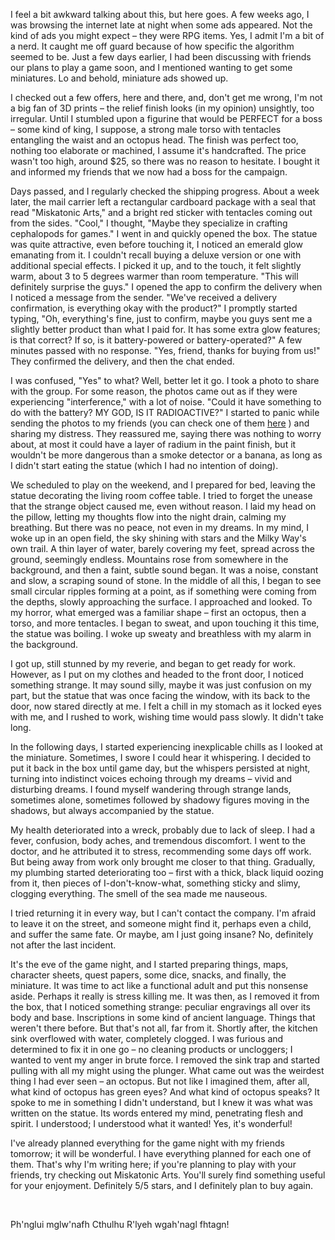 I feel a bit awkward talking about this, but here goes. A few weeks ago, I was browsing the internet late at night when some ads appeared. Not the kind of ads you might expect – they were RPG items. Yes, I admit I'm a bit of a nerd. It caught me off guard because of how specific the algorithm seemed to be. Just a few days earlier, I had been discussing with friends our plans to play a game soon, and I mentioned wanting to get some miniatures. Lo and behold, miniature ads showed up.  
  
I checked out a few offers, here and there, and, don't get me wrong, I'm not a big fan of 3D prints – the relief finish looks (in my opinion) unsightly, too irregular. Until I stumbled upon a figurine that would be PERFECT for a boss – some kind of king, I suppose, a strong male torso with tentacles entangling the waist and an octopus head. The finish was perfect too, nothing too elaborate or machined, I assume it's handcrafted. The price wasn't too high, around $25, so there was no reason to hesitate. I bought it and informed my friends that we now had a boss for the campaign.  
  
Days passed, and I regularly checked the shipping progress. About a week later, the mail carrier left a rectangular cardboard package with a seal that read "Miskatonic Arts," and a bright red sticker with tentacles coming out from the sides. "Cool," I thought, "Maybe they specialize in crafting cephalopods for games." I went in and quickly opened the box. The statue was quite attractive, even before touching it, I noticed an emerald glow emanating from it. I couldn't recall buying a deluxe version or one with additional special effects. I picked it up, and to the touch, it felt slightly warm, about 3 to 5 degrees warmer than room temperature. "This will definitely surprise the guys." I opened the app to confirm the delivery when I noticed a message from the sender. "We've received a delivery confirmation, is everything okay with the product?" I promptly started typing, "Oh, everything's fine, just to confirm, maybe you guys sent me a slightly better product than what I paid for. It has some extra glow features; is that correct? If so, is it battery-powered or battery-operated?" A few minutes passed with no response. "Yes, friend, thanks for buying from us!" They confirmed the delivery, and then the chat ended.  
  
I was confused, "Yes" to what? Well, better let it go. I took a photo to share with the group. For some reason, the photos came out as if they were experiencing "interference," with a lot of noise. "Could it have something to do with the battery? MY GOD, IS IT RADIOACTIVE?" I started to panic while sending the photos to my friends (you can check one of them [here](https://uploaddeimagens.com.br/imagens/oPknEkI) ) and sharing my distress. They reassured me, saying there was nothing to worry about, at most it could have a layer of radium in the paint finish, but it wouldn't be more dangerous than a smoke detector or a banana, as long as I didn't start eating the statue (which I had no intention of doing).  
  
We scheduled to play on the weekend, and I prepared for bed, leaving the statue decorating the living room coffee table. I tried to forget the unease that the strange object caused me, even without reason. I laid my head on the pillow, letting my thoughts flow into the night drain, calming my breathing. But there was no peace, not even in my dreams. In my mind, I woke up in an open field, the sky shining with stars and the Milky Way's own trail. A thin layer of water, barely covering my feet, spread across the ground, seemingly endless. Mountains rose from somewhere in the background, and then a faint, subtle sound began. It was a noise, constant and slow, a scraping sound of stone. In the middle of all this, I began to see small circular ripples forming at a point, as if something were coming from the depths, slowly approaching the surface. I approached and looked. To my horror, what emerged was a familiar shape – first an octopus, then a torso, and more tentacles. I began to sweat, and upon touching it this time, the statue was boiling. I woke up sweaty and breathless with my alarm in the background.  
  
I got up, still stunned by my reverie, and began to get ready for work. However, as I put on my clothes and headed to the front door, I noticed something strange. It may sound silly, maybe it was just confusion on my part, but the statue that was once facing the window, with its back to the door, now stared directly at me. I felt a chill in my stomach as it locked eyes with me, and I rushed to work, wishing time would pass slowly. It didn't take long.  
  
In the following days, I started experiencing inexplicable chills as I looked at the miniature. Sometimes, I swore I could hear it whispering. I decided to put it back in the box until game day, but the whispers persisted at night, turning into indistinct voices echoing through my dreams – vivid and disturbing dreams. I found myself wandering through strange lands, sometimes alone, sometimes followed by shadowy figures moving in the shadows, but always accompanied by the statue.  
  
My health deteriorated into a wreck, probably due to lack of sleep. I had a fever, confusion, body aches, and tremendous discomfort. I went to the doctor, and he attributed it to stress, recommending some days off work. But being away from work only brought me closer to that thing. Gradually, my plumbing started deteriorating too – first with a thick, black liquid oozing from it, then pieces of I-don't-know-what, something sticky and slimy, clogging everything. The smell of the sea made me nauseous.  
  
I tried returning it in every way, but I can't contact the company. I'm afraid to leave it on the street, and someone might find it, perhaps even a child, and suffer the same fate. Or maybe, am I just going insane? No, definitely not after the last incident.  
  
It's the eve of the game night, and I started preparing things, maps, character sheets, quest papers, some dice, snacks, and finally, the miniature. It was time to act like a functional adult and put this nonsense aside. Perhaps it really is stress killing me. It was then, as I removed it from the box, that I noticed something strange: peculiar engravings all over its body and base. Inscriptions in some kind of ancient language. Things that weren't there before. But that's not all, far from it. Shortly after, the kitchen sink overflowed with water, completely clogged. I was furious and determined to fix it in one go – no cleaning products or uncloggers; I wanted to vent my anger in brute force. I removed the sink trap and started pulling with all my might using the plunger. What came out was the weirdest thing I had ever seen – an octopus. But not like I imagined them, after all, what kind of octopus has green eyes? And what kind of octopus speaks? It spoke to me in something I didn't understand, but I knew it was what was written on the statue. Its words entered my mind, penetrating flesh and spirit. I understood; I understood what it wanted! Yes, it's wonderful!  
  
I've already planned everything for the game night with my friends tomorrow; it will be wonderful. I have everything planned for each one of them. That's why I'm writing here; if you're planning to play with your friends, try checking out Miskatonic Arts. You'll surely find something useful for your enjoyment. Definitely 5/5 stars, and I definitely plan to buy again.

&#x200B;

Ph'nglui mglw'nafh Cthulhu R'lyeh wgah'nagl fhtagn!